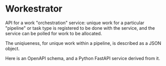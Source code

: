 # Workestrator

API for a work "orchestration" service: unique work for a particular "pipeline" or task type is registered to be done with the service, and the service can be polled for work to be allocated.

The uniqiueness, for unique work within a pipeline, is described as a JSON object.

Here is an OpenAPI schema, and a Python FastAPI service derived from it.